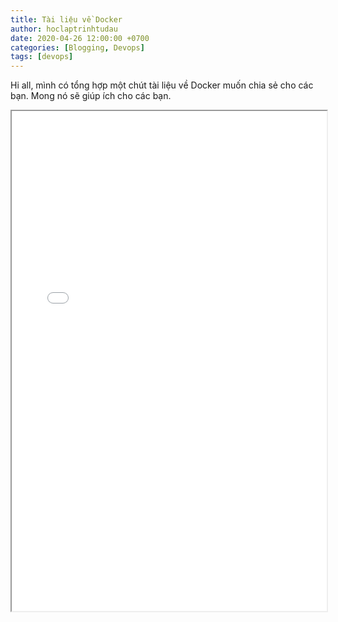 ```yaml
---
title: Tài liệu về Docker
author: hoclaptrinhtudau
date: 2020-04-26 12:00:00 +0700
categories: [Blogging, Devops]
tags: [devops]
---
```


Hi all, mình có tổng hợp một chút tài liệu về Docker muốn chia sẻ cho các bạn. Mong nó sẽ giúp ích cho các bạn.
<iframe src="/pdf/Docker_huong_dan.pdf" width="100%" height="800rem">
This browser does not support PDFs. Please download the PDF to view it: <a href="/pdf/Docker_huong_dan.pdf">Download PDF</a>
</iframe>